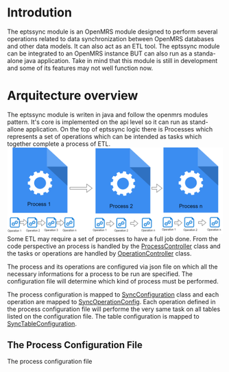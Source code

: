 # Introdution
The eptssync module is an OpenMRS module designed to perform several operations related to data synchronization between OpenMRS databases and other data models. It can also act as an ETL tool. The eptssync module can be integrated to an OpenMRS instance BUT can also run as a standa-alone java application. Take in mind that this module is still in development and some of its features may not well function now.
# Arquitecture overview
The eptssync module is writen in java and follow the openmrs modules pattern. It's core is implemented on the api level so it can run as stand-allone application.
On the top of eptssync logic there is Processes which represents a set of operations which can be intended as tasks which together complete a process of ETL.
 ![eptssync_arquitecture](docs/Eptssync_Arquitecture.png)
 Some ETL may require a set of processes to have a full job done.
 From the code perspective an process is handled by the [ProcessController](api/src/main/java/org/openmrs/module/eptssync/controller/ProcessController.java) class and the tasks or operations are handled by [OperationController](api/src/main/java/org/openmrs/module/eptssync/controller/OperationController.java) class. 
 
 The process and its operations are configured via json file on which all the necessary informations for a process to be run are specified. The configuration file will determine which kind of process must be performed.
 
 The process configuration is mapped to [SyncConfiguration](api/src/main/java/org/openmrs/module/eptssync/controller/conf/SyncConfiguration.java) class and each operation are mapped to [SyncOperationConfig](api/src/main/java/org/openmrs/module/eptssync/controller/conf/SyncOperationConfig.java).
 Each operation defined in the process configuration file will performe the very same task on all tables listed on the configuration file. The table configuration is mapped to [SyncTableConfiguration](api/src/main/java/org/openmrs/module/eptssync/controller/conf/SyncTableConfiguration.java). 
 
 ## The Process Configuration File
 The process configuration file
 
 
